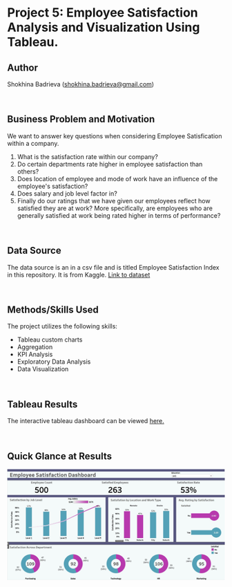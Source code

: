 # Project 5: Employee Satisfaction Analysis and Visualization Using Tableau.

## Author
Shokhina Badrieva
(shokhina.badrieva@gmail.com)

<br>

## Business Problem and Motivation
We want to answer key questions when considering Employee Satisfication within a company. 
1. What is the satisfaction rate within our company? 
2. Do certain departments rate higher in employee satisfaction than others? 
3. Does location of employee and mode of work have an influence of the employee's satisfaction? 
4. Does salary and job level factor in? 
5. Finally do our ratings that we have given our employees reflect how satisfied they are at work? More specifically, are employees who are generally satisfied at work being rated higher in terms of performance? 
<br>

## Data Source
The data source is an in a csv file and is titled Employee Satisfaction Index in this repository. It is from Kaggle. [Link to dataset](https://www.kaggle.com/datasets/mohamedharris/employee-satisfaction-index-dataset)

<br>

## Methods/Skills Used
The project utilizes the following skills:
* Tableau custom charts
* Aggregation
* KPI Analysis
* Exploratory Data Analysis
* Data Visualization

<br>

## Tableau Results
The interactive tableau dashboard can be viewed [here.](https://public.tableau.com/app/profile/shokhina.badrieva/viz/Employee_Satisfaction_Dashboard/Dashboard)

<br> 

## Quick Glance at Results
![Alt text](Dashboard_Quick_Results.jpg "Employee Satisfaction Dashboard")
